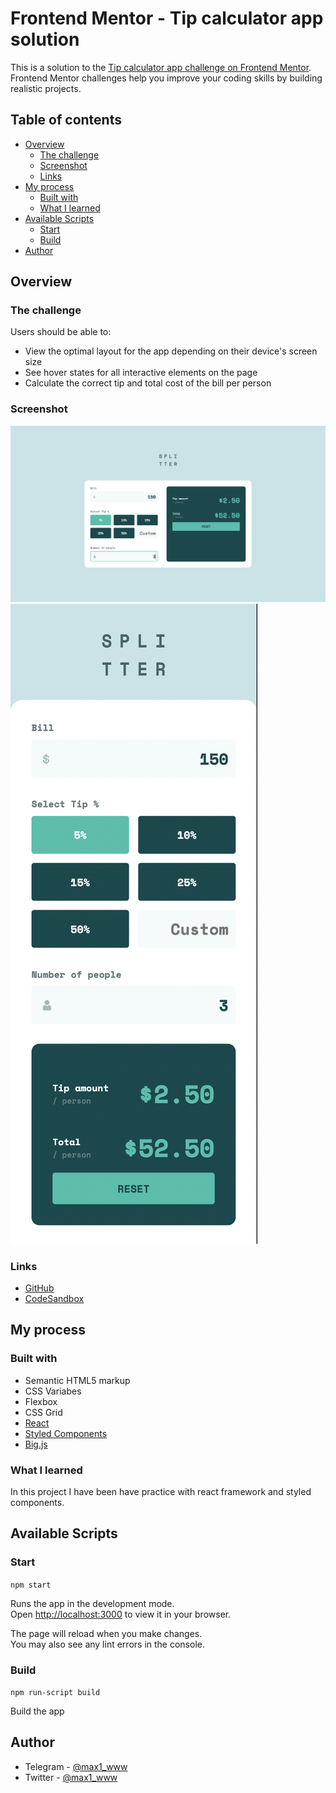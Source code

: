 # Frontend Mentor - Tip calculator app solution

This is a solution to the [Tip calculator app challenge on Frontend Mentor](https://www.frontendmentor.io/challenges/tip-calculator-app-ugJNGbJUX). Frontend Mentor challenges help you improve your coding skills by building realistic projects.

## Table of contents

- [Overview](#overview)
  - [The challenge](#the-challenge)
  - [Screenshot](#screenshot)
  - [Links](#links)
- [My process](#my-process)
  - [Built with](#built-with)
  - [What I learned](#what-i-learned)
- [Available Scripts](#available-scripts)
  - [Start](#start)
  - [Build](#build)
- [Author](#author)

## Overview

### The challenge

Users should be able to:

- View the optimal layout for the app depending on their device's screen size
- See hover states for all interactive elements on the page
- Calculate the correct tip and total cost of the bill per person

### Screenshot

![](./screenshots/screenshot_desktop.png)
![](./screenshots/screenshot_mobile.png)

### Links

- [GitHub](https://github.com/max1www/tip-calculator)
- [CodeSandbox](https://codesandbox.io/p/github/max1www/tip-calculator/main?file=%2FREADME.md)

## My process

### Built with

- Semantic HTML5 markup
- CSS Variabes
- Flexbox
- CSS Grid
- [React](https://reactjs.org/)
- [Styled Components](https://styled-components.com/)
- [Big.js](https://github.com/MikeMcl/big.js/)

### What I learned

In this project I have been have practice with react framework and styled components.

## Available Scripts

### Start

`npm start`

Runs the app in the development mode.\
Open [http://localhost:3000](http://localhost:3000) to view it in your browser.

The page will reload when you make changes.\
You may also see any lint errors in the console.

### Build

`npm run-script build`

Build the app

## Author

- Telegram - [@max1_www](https://t.me/max1_www)
- Twitter - [@max1_www](https://www.twitter.com/max1_www)
